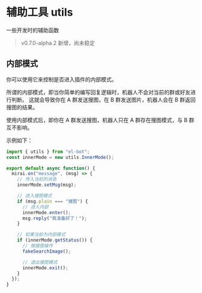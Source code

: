 # 辅助工具 utils

一些开发时的辅助函数

> v0.7.0-alpha.2 新增，尚未稳定

## 内部模式

你可以使用它来控制是否进入插件的内部模式。

所谓的内部模式，即当你简单的编写回复逻辑时，机器人不会对当前的群或好友进行判断。
这就会导致你在 A 群发送搜图，在 B 群发送图片，机器人会在 B 群返回搜图的结果。

使用内部模式后，即你在 A 群发送搜图，机器人只在 A 群存在搜图模式，与 B 群互不影响。

示例如下：

```js
import { utils } from "el-bot";
const innerMode = new utils.InnerMode();

export default async function() {
  mirai.on("message", (msg) => {
    // 传入当前的消息
    innerMode.setMsg(msg);

    // 进入搜图模式
    if (msg.plain === "搜图") {
      // 进入内部
      innerMode.enter();
      msg.reply("我准备好了！");
    }

    // 如果当前为内部模式
    if (innerMode.getStatus()) {
      // 做搜图操作
      fakeSearchImage();

      // 退出搜图模式
      innerMode.exit();
    }
  });
}
```
